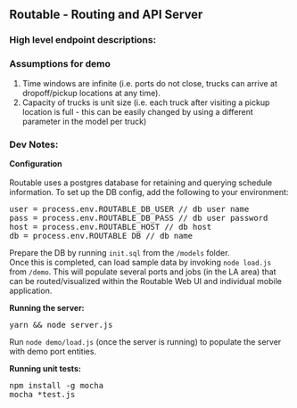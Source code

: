 
Routable - Routing and API Server
---

### High level endpoint descriptions:

### Assumptions for demo
<ol>
<li>Time windows are infinite (i.e. ports do not close, trucks can arrive at dropoff/pickup locations at any time).</li>
<li>Capacity of trucks is unit size (i.e. each truck after visiting a pickup location is full - this can be easily changed by using a different parameter in the model per truck)</li>
</ol>

### Dev Notes:
<b>Configuration</b><br/><br/>
Routable uses a postgres database for retaining and querying schedule information. To set up the DB config, add the following to your environment:
<pre>
user = process.env.ROUTABLE_DB_USER // db user name
pass = process.env.ROUTABLE_DB_PASS // db user password
host = process.env.ROUTABLE_HOST // db host
db = process.env.ROUTABLE_DB // db name
</pre>

Prepare the DB by running `init.sql` from the `/models` folder.<br/>
Once this is completed, can load sample data by invoking `node load.js` from `/demo`. This will populate several ports and jobs (in the LA area) that can be routed/visualized within the Routable Web UI and individual mobile application.

<b>Running the server:</b>
<pre>
yarn && node server.js
</pre>

Run `node demo/load.js` (once the server is running) to populate the server with demo port entities.

<b>Running unit tests:</b>
<pre>
npm install -g mocha
mocha *test.js
</pre>

